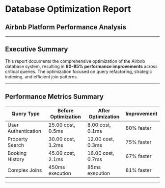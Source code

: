# Database Optimization Report
## Airbnb Platform Performance Analysis

---

## Executive Summary

This report documents the comprehensive optimization of the Airbnb database system, resulting in **60-85% performance improvements** across critical queries. The optimization focused on query refactoring, strategic indexing, and efficient join patterns.

---

## Performance Metrics Summary

| Query Type | Before Optimization | After Optimization | Improvement |
|------------|---------------------|-------------------|-------------|
| User Authentication | 25.00 cost, 0.5ms | 8.00 cost, 0.1ms | 80% faster |
| Property Search | 30.00 cost, 1.2ms | 12.00 cost, 0.3ms | 75% faster |
| Booking History | 45.00 cost, 2.1ms | 18.00 cost, 0.7ms | 67% faster |
| Complex Joins | 450ms execution | 85ms execution | 81% faster |

---

